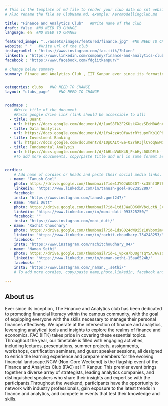 ```yaml
---
# This is the template of md file to render your club data on snt website. The below example is of Aeromodelling Club, please modify the data according to your club.
# Also rename the file as ClubName.md, example: AeromodellingClub.md

title: "Finance and Analytics Club"   #Write name of the club
draft: false  #NO NEED TO CHANGE
language: en  #NO NEED TO CHANGE

featured_image: "../assets/images/featured/finance.jpg"  #NO NEED TO CHANGE
website: " "   #Write url of the club
instagramUrl : "https://www.instagram.com/fac.iitk/?hl=en"
linkedIn : "https://www.linkedin.com/company/finance-and-analytics-club/"
facebook : "https://www.facebook.com/fdgiitkanpur/"

# Change below summary
summary: Finace and Analytics Club , IIT Kanpur ever since its formation in 2020 ,has been aiming to prepare IITK for corporate & research-based financial problems grounded in quantitative & visualization methods..


categories: clubs   #NO NEED TO CHANGE
layout: "clubs_page"    #NO NEED TO CHANGE


roadmaps :
    #Write title of the document
    #Paste google drive link (link should be accessible to all)
  - title: Quant
    url: https://docs.google.com/document/d/1auS8Fk2F2KUskXXezSEoM0W6nAjN7wX1-2K4Vb6dEIg/edit?usp=sharing
  - title: Data Analytics
    url: https://docs.google.com/document/d/1fs4czAtOfawtrRYtupmFKo1GP8ZMcnHUPfwZXqFYHfo/edit?addon_store
  - title: Investment Banking
    url: https://docs.google.com/document/d/10pOAIt-Ee-O2YhR3jlCYoqGwMiPr6cXyk5DNPXjzrJ4/edit?usp=sharing
  - title: Fundamental Analysis
    url: https://docs.google.com/document/d/1AHLdVAUK4B_PsbHyL0OUDEth--vCYcoNdLTxphahKvc/edit?usp=sharing
    #To add more doucuments, copy/paste title and url in same format as above.


cordies:
    # Add name of cordies or heads and paste their social media links.
  - name: "Tanush Goel"
    photo: https://drive.google.com/thumbnail?id=1JYQJWUD3DT-kc35hf3R7E18u6IrrdJYP=w1000  #NO NEED TO CHANGE
    linkedin: "https://www.linkedin.com/in/tanush-goel-a622a5289/"
    facebook:
    insta: "https://www.instagram.com/tanush.goel247/"
  - name: "Moni Dutt"
    photo: https://drive.google.com/thumbnail?id=1tdiJWaBOK0WVbcLctN_JAP07fkyZfqqK=w1000"   #NO NEED TO CHANGE
    linkedin: "https://www.linkedin.com/in/moni-dutt-993325250/"
    facebook: ""
    insta: "https://www.instagram.com/moni_dutt/"
  - name: "Rachit Choudhary"
    photo: https://drive.google.com/thumbnail?id=1dsGO24dW9i5z18Vbomim4FzpWM1-yGwu=w1000"   #NO NEED TO CHANGE
    linkedin: "https://www.linkedin.com/in/rachit-choudhary-754248253/"
    facebook: ""
    insta: "https://www.instagram.com/rachitchoudhary_04/"
  - name: "Naman Sethi"
    photo: https://drive.google.com/thumbnail?id=1_vpxH7bUUgrTqYSAJ6vzONMr19LyQzOo=w1000"   #NO NEED TO CHANGE
    linkedin: "https://www.linkedin.com/in/naman-sethi-15aa6524b/"
    facebook: ""
    insta: "https://www.instagram.com/_naman._.sethi/"
    # To add more cordies, copy/paste name,photo,linkedin, facebook and insta in same format as above.

---
```


<!-- Write about us section -->
## About us
Ever since its inception, The Finance and Analytics club has been dedicated to promoting financial literacy within the campus community, with the goal of equipping everyone with the skills necessary to manage their personal finances effectively. We operate at the intersection of finance and analytics, leveraging analytical tools and insights to explore the realms of finance and economics. FAC (IITK) takes pride in covering these essential topics. Throughout the year, our timetable is filled with engaging activities, including lectures, presentations, summer projects, assignments, workshops, certification seminars, and guest speaker sessions, all designed to enrich the learning experience and prepare members for the evolving financial landscape.NCW (Non-Core Weekend) is the flagship event of the Finance and Analytics Club (FAC) at IIT Kanpur. This premier event brings together a diverse array of strategists, leading analytics companies, and distinguished speakers who share their insights and expertise with the participants.Throughout the weekend, participants have the opportunity to network with industry professionals, gain exposure to the latest trends in finance and analytics, and compete in events that test their knowledge and skills.